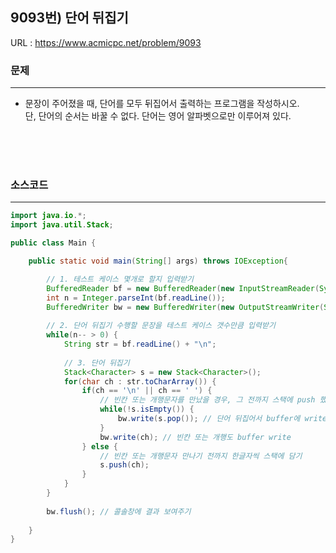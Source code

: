 ## 9093번) 단어 뒤집기		
URL : <https://www.acmicpc.net/problem/9093>

### 문제
***
* 문장이 주어졌을 때, 단어를 모두 뒤집어서 출력하는 프로그램을 작성하시오.
</br>단, 단어의 순서는 바꿀 수 없다. 단어는 영어 알파벳으로만 이루어져 있다.

</br></br></br>

### 소스코드
***
```java
import java.io.*;
import java.util.Stack;

public class Main {

	public static void main(String[] args) throws IOException{

		// 1. 테스트 케이스 몇개로 할지 입력받기
		BufferedReader bf = new BufferedReader(new InputStreamReader(System.in));
		int n = Integer.parseInt(bf.readLine()); 
		BufferedWriter bw = new BufferedWriter(new OutputStreamWriter(System.out));
		
		// 2. 단어 뒤집기 수행할 문장을 테스트 케이스 갯수만큼 입력받기
		while(n-- > 0) {
			String str = bf.readLine() + "\n";
		
			// 3. 단어 뒤집기
			Stack<Character> s = new Stack<Character>();
			for(char ch : str.toCharArray()) {
				if(ch == '\n' || ch == ' ') { 
					// 빈칸 또는 개행문자를 만났을 경우, 그 전까지 스택에 push 했던 글자들 하나씩 pop
					while(!s.isEmpty()) {
						bw.write(s.pop()); // 단어 뒤집어서 buffer에 write
					}
					bw.write(ch); // 빈칸 또는 개행도 buffer write
				} else {
					// 빈칸 또는 개행문자 만나기 전까지 한글자씩 스택에 담기
					s.push(ch);
				}
			}
		}
		
		bw.flush(); // 콜솔창에 결과 보여주기
		
	}
}
```
